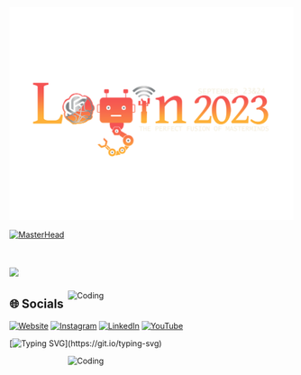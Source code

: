 ![logo](https://github.com/LoginPSGTech/LoginPSGTech/blob/main/Login2023_Logo.png)

[![MasterHead](https://mir-s3-cdn-cf.behance.net/project_modules/max_1200/6e069285593141.5d80c5701f629.gif)](https://psglogin.in)
<h1>
    <img src="https://readme-typing-svg.herokuapp.com?font=Righteous&size=50&pause=1000&color=F7581C&center=true&vCenter=true&width=900&lines=LOGIN+2023;" />
</h1>

<img align="right" alt="Coding" width="400" src="https://mir-s3-cdn-cf.behance.net/project_modules/hd/99fbe7102686225.624f648991814.gif">

## 🌐 Socials
[![Website](https://img.shields.io/badge/Website-%23FF0000.svg?logo=🌐Website&logoColor=white)](https://www.psglogin.in/) [![Instagram](https://img.shields.io/badge/Instagram-%23E4405F.svg?logo=Instagram&logoColor=white)](https://instagram.com/https://www.instagram.com/loginpsgtech/) [![LinkedIn](https://img.shields.io/badge/LinkedIn-%230077B5.svg?logo=linkedin&logoColor=white)](https://linkedin.com/in/https://www.linkedin.com/in/login-2023-psgtech/) [![YouTube](https://img.shields.io/badge/YouTube-%23FF0000.svg?logo=YouTube&logoColor=white)](https://youtube.com/@https://www.youtube.com/@LoginPSGTech) 



[![Typing SVG](https://readme-typing-svg.herokuapp.com?font=Fira+Code&size=20&duration=1000&pause=500&multiline=true&width=1300&height=200&lines=An+international+technical+symposium+with+a+blend+of+events+for+postgraduate+students+to+bring+;together+their+expertise.+Embark+on+an+odyssey+into+'Digital+Horizon%3A+Navigating+Hyperconnected+Worlds.'+;Tech+enthusiasts%2C+pioneers%2C+and+the+curious%2C+unite+to+explore+the+convergence+of+virtual+and+reality%2C+;forging+an+empowered+future.)](https://git.io/typing-svg)


<img align="right" alt="Coding" width="400" src="https://mir-s3-cdn-cf.behance.net/project_modules/hd/99fbe7102686225.624f648991814.gif">
